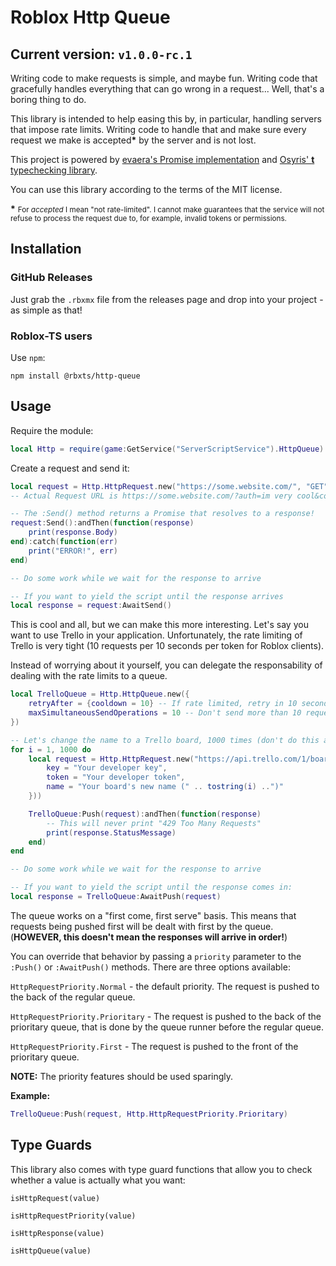 # Roblox Http Queue

## Current version: `v1.0.0-rc.1`

Writing code to make requests is simple, and maybe fun. Writing code that gracefully handles everything that can go wrong in a request... Well, that's a boring thing to do.

This library is intended to help easing this by, in particular, handling servers that impose rate limits. Writing code to handle that and make sure every request we make is accepted<b>*</b> by the server and is not lost.

This project is powered by [evaera's Promise implementation](https://github.com/evaera/roblox-lua-promise) and [Osyris' **t** typechecking library](https://github.com/osyrisrblx/t).

You can use this library according to the terms of the MIT license.

<b>*</b> <small>For *accepted* I mean "not rate-limited". I cannot make guarantees that the service will not refuse to process the request due to, for example, invalid tokens or permissions.</small>

## Installation

### GitHub Releases

Just grab the `.rbxmx` file from the releases page and drop into your project - as simple as that!

### Roblox-TS users

Use `npm`:

```
npm install @rbxts/http-queue
```

## Usage

Require the module:

```lua
local Http = require(game:GetService("ServerScriptService").HttpQueue)
```

Create a request and send it:

```lua
local request = Http.HttpRequest.new("https://some.website.com/", "GET", nil, {auth = "im very cool", cool = true})
-- Actual Request URL is https://some.website.com/?auth=im very cool&cool=true

-- The :Send() method returns a Promise that resolves to a response!
request:Send():andThen(function(response)
    print(response.Body)
end):catch(function(err)
    print("ERROR!", err)
end)

-- Do some work while we wait for the response to arrive

-- If you want to yield the script until the response arrives
local response = request:AwaitSend()
```

This is cool and all, but we can make this more interesting. Let's say you want to use Trello in your application. Unfortunately, the rate limiting of Trello is very tight (10 requests per 10 seconds per token for Roblox clients).

Instead of worrying about it yourself, you can delegate the responsability of dealing with the rate limits to a queue.

```lua
local TrelloQueue = Http.HttpQueue.new({
    retryAfter = {cooldown = 10} -- If rate limited, retry in 10 seconds
    maxSimultaneousSendOperations = 10 -- Don't send more than 10 requests at a time
})

-- Let's change the name to a Trello board, 1000 times (don't do this at home!)
for i = 1, 1000 do
    local request = Http.HttpRequest.new("https://api.trello.com/1/boards/5d6f8ec6764c2112a27e3d12", "PUT", nil, {
        key = "Your developer key",
        token = "Your developer token",
        name = "Your board's new name (" .. tostring(i) ..")"
    }))

    TrelloQueue:Push(request):andThen(function(response)
        -- This will never print "429 Too Many Requests"
        print(response.StatusMessage)
    end)
end

-- Do some work while we wait for the response to arrive

-- If you want to yield the script until the response comes in:
local response = TrelloQueue:AwaitPush(request)
```

The queue works on a "first come, first serve" basis. This means that requests being pushed first will be dealt with first by the queue. (**HOWEVER, this doesn't mean the responses will arrive in order!**)

You can override that behavior by passing a `priority` parameter to the `:Push()` or `:AwaitPush()` methods. There are three options available:

`HttpRequestPriority.Normal` - the default priority. The request is pushed to the back of the regular queue.

`HttpRequestPriority.Prioritary` - The request is pushed to the back of the prioritary queue, that is done by the queue runner before the regular queue.

`HttpRequestPriority.First` - The request is pushed to the front of the prioritary queue.

**NOTE:** The priority features should be used sparingly.

**Example:**

```lua
TrelloQueue:Push(request, Http.HttpRequestPriority.Prioritary)
```

## Type Guards

This library also comes with type guard functions that allow you to check whether a value is actually what you want:

`isHttpRequest(value)`

`isHttpRequestPriority(value)`

`isHttpResponse(value)`

`isHttpQueue(value)`
